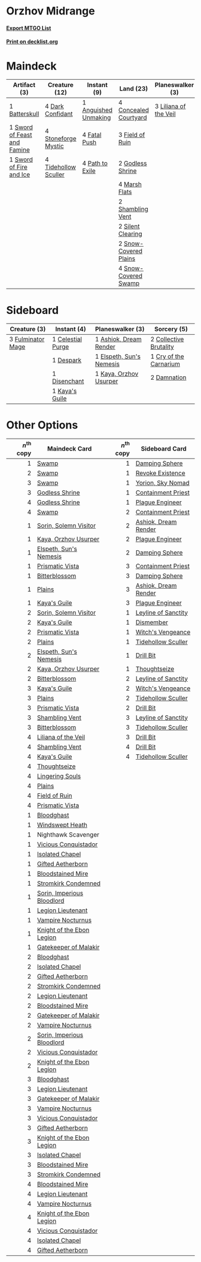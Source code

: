 # Orzhov Midrange

#### [Export MTGO List](../collection/Orzhov%20Midrange/Orzhov%20Midrange.txt)
#### [Print on decklist.org](http://decklist.org/?deckmain=1%09Anguished%20Unmaking%0A1%09Batterskull%0A4%09Concealed%20Courtyard%0A4%09Dark%20Confidant%0A4%09Fatal%20Push%0A3%09Field%20of%20Ruin%0A2%09Godless%20Shrine%0A4%09Inquisition%20of%20Kozilek%0A3%09Liliana%20of%20the%20Veil%0A3%09Lingering%20Souls%0A4%09Marsh%20Flats%0A4%09Path%20to%20Exile%0A2%09Shambling%20Vent%0A2%09Silent%20Clearing%0A2%09Snow-Covered%20Plains%0A4%09Snow-Covered%20Swamp%0A4%09Stoneforge%20Mystic%0A1%09Sword%20of%20Feast%20and%20Famine%0A1%09Sword%20of%20Fire%20and%20Ice%0A3%09Thoughtseize%0A4%09Tidehollow%20Sculler&deckside=1%09Ashiok,%20Dream%20Render%0A1%09Celestial%20Purge%0A2%09Collective%20Brutality%0A1%09Cry%20of%20the%20Carnarium%0A2%09Damnation%0A1%09Despark%0A1%09Disenchant%0A1%09Elspeth,%20Sun's%20Nemesis%0A3%09Fulminator%20Mage%0A1%09Kaya's%20Guile%0A1%09Kaya,%20Orzhov%20Usurper)
# Maindeck

|                                             Artifact (3)                                             |                                         Creature (12)                                         |                                          Instant (9)                                          |                                           Land (23)                                            |                                        Planeswalker (3)                                        |                                           Sorcery (10)                                            |
|------------------------------------------------------------------------------------------------------|-----------------------------------------------------------------------------------------------|-----------------------------------------------------------------------------------------------|------------------------------------------------------------------------------------------------|------------------------------------------------------------------------------------------------|---------------------------------------------------------------------------------------------------|
|1 [Batterskull](http://gatherer.wizards.com/Pages/Card/Details.aspx?multiverseid=233055)              |4 [Dark Confidant](http://gatherer.wizards.com/Pages/Card/Details.aspx?multiverseid=397731)    |1 [Anguished Unmaking](http://gatherer.wizards.com/Pages/Card/Details.aspx?multiverseid=410006)|4 [Concealed Courtyard](http://gatherer.wizards.com/Pages/Card/Details.aspx?multiverseid=417818)|3 [Liliana of the Veil](http://gatherer.wizards.com/Pages/Card/Details.aspx?multiverseid=235597)|4 [Inquisition of Kozilek](http://gatherer.wizards.com/Pages/Card/Details.aspx?multiverseid=416897)|
|1 [Sword of Feast and Famine](http://gatherer.wizards.com/Pages/Card/Details.aspx?multiverseid=214070)|4 [Stoneforge Mystic](http://gatherer.wizards.com/Pages/Card/Details.aspx?multiverseid=198383) |4 [Fatal Push](http://gatherer.wizards.com/Pages/Card/Details.aspx?multiverseid=423724)        |3 [Field of Ruin](http://gatherer.wizards.com/Pages/Card/Details.aspx?multiverseid=435415)      |                                                                                                |3 [Lingering Souls](http://gatherer.wizards.com/Pages/Card/Details.aspx?multiverseid=368485)       |
|1 [Sword of Fire and Ice](http://gatherer.wizards.com/Pages/Card/Details.aspx?multiverseid=46429)     |4 [Tidehollow Sculler](http://gatherer.wizards.com/Pages/Card/Details.aspx?multiverseid=175054)|4 [Path to Exile](http://gatherer.wizards.com/Pages/Card/Details.aspx?multiverseid=220511)     |2 [Godless Shrine](http://gatherer.wizards.com/Pages/Card/Details.aspx?multiverseid=405099)     |                                                                                                |3 [Thoughtseize](http://gatherer.wizards.com/Pages/Card/Details.aspx?multiverseid=438676)          |
|                                                                                                      |                                                                                               |                                                                                               |4 [Marsh Flats](http://gatherer.wizards.com/Pages/Card/Details.aspx?multiverseid=405101)        |                                                                                                |                                                                                                   |
|                                                                                                      |                                                                                               |                                                                                               |2 [Shambling Vent](http://gatherer.wizards.com/Pages/Card/Details.aspx?multiverseid=402031)     |                                                                                                |                                                                                                   |
|                                                                                                      |                                                                                               |                                                                                               |2 [Silent Clearing](http://gatherer.wizards.com/Pages/Card/Details.aspx?multiverseid=464195)    |                                                                                                |                                                                                                   |
|                                                                                                      |                                                                                               |                                                                                               |2 [Snow-Covered Plains](http://gatherer.wizards.com/Pages/Card/Details.aspx?multiverseid=121267)|                                                                                                |                                                                                                   |
|                                                                                                      |                                                                                               |                                                                                               |4 [Snow-Covered Swamp](http://gatherer.wizards.com/Pages/Card/Details.aspx?multiverseid=121256) |                                                                                                |                                                                                                   |


# Sideboard

|                                        Creature (3)                                        |                                        Instant (4)                                         |                                         Planeswalker (3)                                          |                                           Sorcery (5)                                           |
|--------------------------------------------------------------------------------------------|--------------------------------------------------------------------------------------------|---------------------------------------------------------------------------------------------------|-------------------------------------------------------------------------------------------------|
|3 [Fulminator Mage](http://gatherer.wizards.com/Pages/Card/Details.aspx?multiverseid=397686)|1 [Celestial Purge](http://gatherer.wizards.com/Pages/Card/Details.aspx?multiverseid=183055)|1 [Ashiok, Dream Render](http://gatherer.wizards.com/Pages/Card/Details.aspx?multiverseid=461155)  |2 [Collective Brutality](http://gatherer.wizards.com/Pages/Card/Details.aspx?multiverseid=414380)|
|                                                                                            |1 [Despark](http://gatherer.wizards.com/Pages/Card/Details.aspx?multiverseid=461117)        |1 [Elspeth, Sun's Nemesis](http://gatherer.wizards.com/Pages/Card/Details.aspx?multiverseid=476265)|1 [Cry of the Carnarium](http://gatherer.wizards.com/Pages/Card/Details.aspx?multiverseid=457214)|
|                                                                                            |1 [Disenchant](http://gatherer.wizards.com/Pages/Card/Details.aspx?multiverseid=847)        |1 [Kaya, Orzhov Usurper](http://gatherer.wizards.com/Pages/Card/Details.aspx?multiverseid=460129)  |2 [Damnation](http://gatherer.wizards.com/Pages/Card/Details.aspx?multiverseid=425888)           |
|                                                                                            |1 [Kaya's Guile](http://gatherer.wizards.com/Pages/Card/Details.aspx?multiverseid=464154)   |                                                                                                   |                                                                                                 |


# Other Options

|*n*<sup>th</sup> copy|                                            Maindeck Card                                            |*n*<sup>th</sup> copy|                                        Sideboard Card                                         |
|--------------------:|-----------------------------------------------------------------------------------------------------|--------------------:|-----------------------------------------------------------------------------------------------|
|                    1|[Swamp](http://gatherer.wizards.com/Pages/Card/Details.aspx?multiverseid=439858)                     |                    1|[Damping Sphere](http://gatherer.wizards.com/Pages/Card/Details.aspx?multiverseid=443101)      |
|                    2|[Swamp](http://gatherer.wizards.com/Pages/Card/Details.aspx?multiverseid=439858)                     |                    1|[Revoke Existence](http://gatherer.wizards.com/Pages/Card/Details.aspx?multiverseid=378397)    |
|                    3|[Swamp](http://gatherer.wizards.com/Pages/Card/Details.aspx?multiverseid=439858)                     |                    1|[Yorion, Sky Nomad](http://gatherer.wizards.com/Pages/Card/Details.aspx?multiverseid=479752)   |
|                    3|[Godless Shrine](http://gatherer.wizards.com/Pages/Card/Details.aspx?multiverseid=405099)            |                    1|[Containment Priest](http://gatherer.wizards.com/Pages/Card/Details.aspx?multiverseid=389470)  |
|                    4|[Godless Shrine](http://gatherer.wizards.com/Pages/Card/Details.aspx?multiverseid=405099)            |                    1|[Plague Engineer](http://gatherer.wizards.com/Pages/Card/Details.aspx?multiverseid=464049)     |
|                    4|[Swamp](http://gatherer.wizards.com/Pages/Card/Details.aspx?multiverseid=439858)                     |                    2|[Containment Priest](http://gatherer.wizards.com/Pages/Card/Details.aspx?multiverseid=389470)  |
|                    1|[Sorin, Solemn Visitor](http://gatherer.wizards.com/Pages/Card/Details.aspx?multiverseid=386672)     |                    2|[Ashiok, Dream Render](http://gatherer.wizards.com/Pages/Card/Details.aspx?multiverseid=461155)|
|                    1|[Kaya, Orzhov Usurper](http://gatherer.wizards.com/Pages/Card/Details.aspx?multiverseid=460129)      |                    2|[Plague Engineer](http://gatherer.wizards.com/Pages/Card/Details.aspx?multiverseid=464049)     |
|                    1|[Elspeth, Sun's Nemesis](http://gatherer.wizards.com/Pages/Card/Details.aspx?multiverseid=476265)    |                    2|[Damping Sphere](http://gatherer.wizards.com/Pages/Card/Details.aspx?multiverseid=443101)      |
|                    1|[Prismatic Vista](http://gatherer.wizards.com/Pages/Card/Details.aspx?multiverseid=464193)           |                    3|[Containment Priest](http://gatherer.wizards.com/Pages/Card/Details.aspx?multiverseid=389470)  |
|                    1|[Bitterblossom](http://gatherer.wizards.com/Pages/Card/Details.aspx?multiverseid=397701)             |                    3|[Damping Sphere](http://gatherer.wizards.com/Pages/Card/Details.aspx?multiverseid=443101)      |
|                    1|[Plains](http://gatherer.wizards.com/Pages/Card/Details.aspx?multiverseid=439856)                    |                    3|[Ashiok, Dream Render](http://gatherer.wizards.com/Pages/Card/Details.aspx?multiverseid=461155)|
|                    1|[Kaya's Guile](http://gatherer.wizards.com/Pages/Card/Details.aspx?multiverseid=464154)              |                    3|[Plague Engineer](http://gatherer.wizards.com/Pages/Card/Details.aspx?multiverseid=464049)     |
|                    2|[Sorin, Solemn Visitor](http://gatherer.wizards.com/Pages/Card/Details.aspx?multiverseid=386672)     |                    1|[Leyline of Sanctity](http://gatherer.wizards.com/Pages/Card/Details.aspx?multiverseid=204993) |
|                    2|[Kaya's Guile](http://gatherer.wizards.com/Pages/Card/Details.aspx?multiverseid=464154)              |                    1|[Dismember](http://gatherer.wizards.com/Pages/Card/Details.aspx?multiverseid=382182)           |
|                    2|[Prismatic Vista](http://gatherer.wizards.com/Pages/Card/Details.aspx?multiverseid=464193)           |                    1|[Witch's Vengeance](http://gatherer.wizards.com/Pages/Card/Details.aspx?multiverseid=473073)   |
|                    2|[Plains](http://gatherer.wizards.com/Pages/Card/Details.aspx?multiverseid=439856)                    |                    1|[Tidehollow Sculler](http://gatherer.wizards.com/Pages/Card/Details.aspx?multiverseid=175054)  |
|                    2|[Elspeth, Sun's Nemesis](http://gatherer.wizards.com/Pages/Card/Details.aspx?multiverseid=476265)    |                    1|[Drill Bit](http://gatherer.wizards.com/Pages/Card/Details.aspx?multiverseid=457217)           |
|                    2|[Kaya, Orzhov Usurper](http://gatherer.wizards.com/Pages/Card/Details.aspx?multiverseid=460129)      |                    1|[Thoughtseize](http://gatherer.wizards.com/Pages/Card/Details.aspx?multiverseid=438676)        |
|                    2|[Bitterblossom](http://gatherer.wizards.com/Pages/Card/Details.aspx?multiverseid=397701)             |                    2|[Leyline of Sanctity](http://gatherer.wizards.com/Pages/Card/Details.aspx?multiverseid=204993) |
|                    3|[Kaya's Guile](http://gatherer.wizards.com/Pages/Card/Details.aspx?multiverseid=464154)              |                    2|[Witch's Vengeance](http://gatherer.wizards.com/Pages/Card/Details.aspx?multiverseid=473073)   |
|                    3|[Plains](http://gatherer.wizards.com/Pages/Card/Details.aspx?multiverseid=439856)                    |                    2|[Tidehollow Sculler](http://gatherer.wizards.com/Pages/Card/Details.aspx?multiverseid=175054)  |
|                    3|[Prismatic Vista](http://gatherer.wizards.com/Pages/Card/Details.aspx?multiverseid=464193)           |                    2|[Drill Bit](http://gatherer.wizards.com/Pages/Card/Details.aspx?multiverseid=457217)           |
|                    3|[Shambling Vent](http://gatherer.wizards.com/Pages/Card/Details.aspx?multiverseid=402031)            |                    3|[Leyline of Sanctity](http://gatherer.wizards.com/Pages/Card/Details.aspx?multiverseid=204993) |
|                    3|[Bitterblossom](http://gatherer.wizards.com/Pages/Card/Details.aspx?multiverseid=397701)             |                    3|[Tidehollow Sculler](http://gatherer.wizards.com/Pages/Card/Details.aspx?multiverseid=175054)  |
|                    4|[Liliana of the Veil](http://gatherer.wizards.com/Pages/Card/Details.aspx?multiverseid=235597)       |                    3|[Drill Bit](http://gatherer.wizards.com/Pages/Card/Details.aspx?multiverseid=457217)           |
|                    4|[Shambling Vent](http://gatherer.wizards.com/Pages/Card/Details.aspx?multiverseid=402031)            |                    4|[Drill Bit](http://gatherer.wizards.com/Pages/Card/Details.aspx?multiverseid=457217)           |
|                    4|[Kaya's Guile](http://gatherer.wizards.com/Pages/Card/Details.aspx?multiverseid=464154)              |                    4|[Tidehollow Sculler](http://gatherer.wizards.com/Pages/Card/Details.aspx?multiverseid=175054)  |
|                    4|[Thoughtseize](http://gatherer.wizards.com/Pages/Card/Details.aspx?multiverseid=438676)              |                     |                                                                                               |
|                    4|[Lingering Souls](http://gatherer.wizards.com/Pages/Card/Details.aspx?multiverseid=368485)           |                     |                                                                                               |
|                    4|[Plains](http://gatherer.wizards.com/Pages/Card/Details.aspx?multiverseid=439856)                    |                     |                                                                                               |
|                    4|[Field of Ruin](http://gatherer.wizards.com/Pages/Card/Details.aspx?multiverseid=435415)             |                     |                                                                                               |
|                    4|[Prismatic Vista](http://gatherer.wizards.com/Pages/Card/Details.aspx?multiverseid=464193)           |                     |                                                                                               |
|                    1|[Bloodghast](http://gatherer.wizards.com/Pages/Card/Details.aspx?multiverseid=438648)                |                     |                                                                                               |
|                    1|[Windswept Heath](http://gatherer.wizards.com/Pages/Card/Details.aspx?multiverseid=405115)           |                     |                                                                                               |
|                    1|Nighthawk Scavenger                                                                                  |                     |                                                                                               |
|                    1|[Vicious Conquistador](http://gatherer.wizards.com/Pages/Card/Details.aspx?multiverseid=435282)      |                     |                                                                                               |
|                    1|[Isolated Chapel](http://gatherer.wizards.com/Pages/Card/Details.aspx?multiverseid=443129)           |                     |                                                                                               |
|                    1|[Gifted Aetherborn](http://gatherer.wizards.com/Pages/Card/Details.aspx?multiverseid=423728)         |                     |                                                                                               |
|                    1|[Bloodstained Mire](http://gatherer.wizards.com/Pages/Card/Details.aspx?multiverseid=405094)         |                     |                                                                                               |
|                    1|[Stromkirk Condemned](http://gatherer.wizards.com/Pages/Card/Details.aspx?multiverseid=414402)       |                     |                                                                                               |
|                    1|[Sorin, Imperious Bloodlord](http://gatherer.wizards.com/Pages/Card/Details.aspx?multiverseid=466869)|                     |                                                                                               |
|                    1|[Legion Lieutenant](http://gatherer.wizards.com/Pages/Card/Details.aspx?multiverseid=439822)         |                     |                                                                                               |
|                    1|[Vampire Nocturnus](http://gatherer.wizards.com/Pages/Card/Details.aspx?multiverseid=191384)         |                     |                                                                                               |
|                    1|[Knight of the Ebon Legion](http://gatherer.wizards.com/Pages/Card/Details.aspx?multiverseid=466859) |                     |                                                                                               |
|                    1|[Gatekeeper of Malakir](http://gatherer.wizards.com/Pages/Card/Details.aspx?multiverseid=368479)     |                     |                                                                                               |
|                    2|[Bloodghast](http://gatherer.wizards.com/Pages/Card/Details.aspx?multiverseid=438648)                |                     |                                                                                               |
|                    2|[Isolated Chapel](http://gatherer.wizards.com/Pages/Card/Details.aspx?multiverseid=443129)           |                     |                                                                                               |
|                    2|[Gifted Aetherborn](http://gatherer.wizards.com/Pages/Card/Details.aspx?multiverseid=423728)         |                     |                                                                                               |
|                    2|[Stromkirk Condemned](http://gatherer.wizards.com/Pages/Card/Details.aspx?multiverseid=414402)       |                     |                                                                                               |
|                    2|[Legion Lieutenant](http://gatherer.wizards.com/Pages/Card/Details.aspx?multiverseid=439822)         |                     |                                                                                               |
|                    2|[Bloodstained Mire](http://gatherer.wizards.com/Pages/Card/Details.aspx?multiverseid=405094)         |                     |                                                                                               |
|                    2|[Gatekeeper of Malakir](http://gatherer.wizards.com/Pages/Card/Details.aspx?multiverseid=368479)     |                     |                                                                                               |
|                    2|[Vampire Nocturnus](http://gatherer.wizards.com/Pages/Card/Details.aspx?multiverseid=191384)         |                     |                                                                                               |
|                    2|[Sorin, Imperious Bloodlord](http://gatherer.wizards.com/Pages/Card/Details.aspx?multiverseid=466869)|                     |                                                                                               |
|                    2|[Vicious Conquistador](http://gatherer.wizards.com/Pages/Card/Details.aspx?multiverseid=435282)      |                     |                                                                                               |
|                    2|[Knight of the Ebon Legion](http://gatherer.wizards.com/Pages/Card/Details.aspx?multiverseid=466859) |                     |                                                                                               |
|                    3|[Bloodghast](http://gatherer.wizards.com/Pages/Card/Details.aspx?multiverseid=438648)                |                     |                                                                                               |
|                    3|[Legion Lieutenant](http://gatherer.wizards.com/Pages/Card/Details.aspx?multiverseid=439822)         |                     |                                                                                               |
|                    3|[Gatekeeper of Malakir](http://gatherer.wizards.com/Pages/Card/Details.aspx?multiverseid=368479)     |                     |                                                                                               |
|                    3|[Vampire Nocturnus](http://gatherer.wizards.com/Pages/Card/Details.aspx?multiverseid=191384)         |                     |                                                                                               |
|                    3|[Vicious Conquistador](http://gatherer.wizards.com/Pages/Card/Details.aspx?multiverseid=435282)      |                     |                                                                                               |
|                    3|[Gifted Aetherborn](http://gatherer.wizards.com/Pages/Card/Details.aspx?multiverseid=423728)         |                     |                                                                                               |
|                    3|[Knight of the Ebon Legion](http://gatherer.wizards.com/Pages/Card/Details.aspx?multiverseid=466859) |                     |                                                                                               |
|                    3|[Isolated Chapel](http://gatherer.wizards.com/Pages/Card/Details.aspx?multiverseid=443129)           |                     |                                                                                               |
|                    3|[Bloodstained Mire](http://gatherer.wizards.com/Pages/Card/Details.aspx?multiverseid=405094)         |                     |                                                                                               |
|                    3|[Stromkirk Condemned](http://gatherer.wizards.com/Pages/Card/Details.aspx?multiverseid=414402)       |                     |                                                                                               |
|                    4|[Bloodstained Mire](http://gatherer.wizards.com/Pages/Card/Details.aspx?multiverseid=405094)         |                     |                                                                                               |
|                    4|[Legion Lieutenant](http://gatherer.wizards.com/Pages/Card/Details.aspx?multiverseid=439822)         |                     |                                                                                               |
|                    4|[Vampire Nocturnus](http://gatherer.wizards.com/Pages/Card/Details.aspx?multiverseid=191384)         |                     |                                                                                               |
|                    4|[Knight of the Ebon Legion](http://gatherer.wizards.com/Pages/Card/Details.aspx?multiverseid=466859) |                     |                                                                                               |
|                    4|[Vicious Conquistador](http://gatherer.wizards.com/Pages/Card/Details.aspx?multiverseid=435282)      |                     |                                                                                               |
|                    4|[Isolated Chapel](http://gatherer.wizards.com/Pages/Card/Details.aspx?multiverseid=443129)           |                     |                                                                                               |
|                    4|[Gifted Aetherborn](http://gatherer.wizards.com/Pages/Card/Details.aspx?multiverseid=423728)         |                     |                                                                                               |

